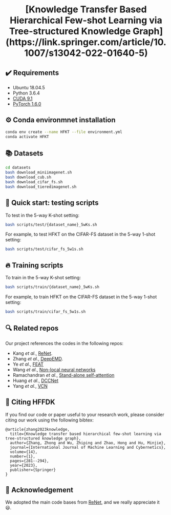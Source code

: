 <div align="center">
  <h1>[Knowledge Transfer Based Hierarchical Few-shot
Learning via Tree-structured Knowledge Graph](https://link.springer.com/article/10.1007/s13042-022-01640-5)</h1>
</div>


## :heavy_check_mark: Requirements
* Ubuntu 18.04.5
* Python 3.6.4
* [CUDA 9.1](https://developer.nvidia.com/cuda-toolkit)
* [PyTorch 1.6.0](https://pytorch.org)


## :gear: Conda environmnet installation
```bash
conda env create --name HFKT --file environment.yml
conda activate HFKT
```

## :books: Datasets
```bash
cd datasets
bash download_miniimagenet.sh
bash download_cub.sh
bash download_cifar_fs.sh
bash download_tieredimagenet.sh
```
    
   
## :pushpin: Quick start: testing scripts
To test in the 5-way K-shot setting:
```bash
bash scripts/test/{dataset_name}_5wKs.sh
```
For example, to test HFKT on the CIFAR-FS dataset in the 5-way 1-shot setting:
```bash
bash scripts/test/cifar_fs_5w1s.sh
```

## :fire: Training scripts
To train in the 5-way K-shot setting:
```bash
bash scripts/train/{dataset_name}_5wKs.sh
```
For example, to train HFKT on the CIFAR-FS dataset in the 5-way 1-shot setting:
```bash
bash scripts/train/cifar_fs_5w1s.sh
```

## :mag: Related repos
Our project references the codes in the following repos:

* Kang _et al_., [ReNet](https://github.com/dahyun-kang/renet).
* Zhang _et al_., [DeepEMD](https://github.com/icoz69/DeepEMD).
* Ye _et al_., [FEAT](https://github.com/Sha-Lab/FEAT)
* Wang _et al_., [Non-local neural networks](https://github.com/AlexHex7/Non-local_pytorch)
* Ramachandran _et al_., [Stand-alone self-attention](https://github.com/leaderj1001/Stand-Alone-Self-Attention)
* Huang _et al_., [DCCNet](https://github.com/ShuaiyiHuang/DCCNet)
* Yang _et al_., [VCN](https://github.com/gengshan-y/VCN)

## :scroll: Citing HFFDK
If you find our code or paper useful to your research work, please consider citing our work using the following bibtex:
```
@article{zhang2023knowledge,
  title={Knowledge transfer based hierarchical few-shot learning via tree-structured knowledge graph},
  author={Zhang, Zhong and Wu, Zhiping and Zhao, Hong and Hu, Minjie},
  journal={International Journal of Machine Learning and Cybernetics},
  volume={14},
  number={1},
  pages={281--294},
  year={2023},
  publisher={Springer}
}
```

## :love_letter: Acknowledgement
We adopted the main code bases from [ReNet](https://github.com/dahyun-kang/renet), and we really appreciate it :smiley:.

